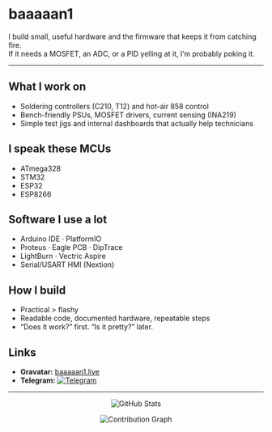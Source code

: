 # baaaaan1

I build small, useful hardware and the firmware that keeps it from catching fire.  
If it needs a MOSFET, an ADC, or a PID yelling at it, I’m probably poking it.

---

## What I work on
- Soldering controllers (C210, T12) and hot-air 858 control
- Bench-friendly PSUs, MOSFET drivers, current sensing (INA219)
- Simple test jigs and internal dashboards that actually help technicians

## I speak these MCUs
- ATmega328
- STM32
- ESP32
- ESP8266

## Software I use a lot
- Arduino IDE · PlatformIO  
- Proteus · Eagle PCB · DipTrace  
- LightBurn · Vectric Aspire  
- Serial/USART HMI (Nextion)

## How I build
- Practical > flashy  
- Readable code, documented hardware, repeatable steps  
- “Does it work?” first. “Is it pretty?” later.

## Links
- **Gravatar:** [baaaaan1.live](https://baaaaan1.live)
- **Telegram:** <a href="https://t.me/RexNations">
  <img src="https://img.shields.io/badge/Telegram-2CA5E0?style=for-the-badge&logo=telegram&logoColor=white" alt="Telegram">
</a>

---

<p align="center">
  <img src="https://github-readme-stats.vercel.app/api?username=baaaaan1&show_icons=true&theme=github_dark" alt="GitHub Stats">
</p>
<p align="center">
  <img src="https://github-readme-activity-graph.vercel.app/graph?username=baaaaan1&theme=github-compact" alt="Contribution Graph" />
</p>
